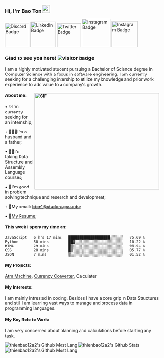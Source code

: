 
### Hi, I'm Bao Ton <img src="https://media.giphy.com/media/hvRJCLFzcasrR4ia7z/giphy.gif" width="25px"> 

<a href="https://discord.gg/YN8r4XHJ" rel="nofollow"><img src="https://img.shields.io/badge/Discord-7289DA?style=for-the-badge&logo=discord&logoColor=white" alt="Discord Badge" width="79"/></a>
<a href="https://www.linkedin.com/in/bao-ton/" rel="nofollow"><img src="https://img.shields.io/badge/LinkedIn-0077B5?style=for-the-badge&logo=linkedin&logoColor=white" alt="Linkedin Badge" width="83"/></a>
<a href="https://twitter.com/GordonRamsey999" rel="nofollow"><img src="https://img.shields.io/badge/Twitter-1DA1F2?style=for-the-badge&logo=twitter&logoColor=white" alt="Twitter Badge" width="78"/></a>
<a href="https://www.instagram.com/steveton/" rel="nofollow"><img src="https://img.shields.io/badge/Instagram-E4405F?style=for-the-badge&logo=instagram&logoColor=white" alt="Instagram Badge" width="93"/></a>
<a href="https://www.facebook.com/StevenTon19/" rel="nofollow"><img 
src="https://img.shields.io/badge/Facebook-1877F2?style=for-the-badge&logo=facebook&logoColor=white" alt="Instagram Badge" width="85"/></a>
### Glad to see you here!   ![visitor badge](https://visitor-badge.glitch.me/badge?page_id=thienbao12a2.visitor-badge&left_color=red&right_color=green) 
I am a highly motivated student pursuing a Bachelor of Science degree in Computer Science with a focus in software engineering. I am currently seeking for a challenging intership to utilize my knowledge and prior work experience to add value to a company's growth.
#### About me:<a target="_blank" rel="noopener noreferrer" href="https://media.giphy.com/media/xT9IgzoKnwFNmISR8I/giphy.gif"><img align="right" alt="GIF" src="https://media.giphy.com/media/xT9IgzoKnwFNmISR8I/giphy.gif" width="408" height="318" style="max-width: 100%;"></a>

• ✨I'm currently seeking for an internship; 

• 👨‍👩‍👦I'm a husband and a father;

• 👨‍🏫I'm taking Data Structure and Assembly Language courses; 

• 💪I'm good in problem solving technique and research and development; 

• 📧My email: bton1@student.gsu.edu;   

• 📜[My Resume](http://google.com);    

#### This week I spent my time on:
<!--START_SECTION:waka-->
```text
JavaScript   6 hrs 17 mins   ███████████████████░░░░░░   75.69 % 
Python       50 mins         ██▓░░░░░░░░░░░░░░░░░░░░░░   10.22 % 
HTML         29 mins         █▒░░░░░░░░░░░░░░░░░░░░░░░   05.94 % 
CSS          28 mins         █▒░░░░░░░░░░░░░░░░░░░░░░░   05.77 % 
JSON         7 mins          ▒░░░░░░░░░░░░░░░░░░░░░░░░   01.52 % 
```
<!--END_SECTION:waka-->


#### My Projects: 

[Atm Machine](https://github.com/thienbao12a2/AtmSimpleApp), [Currency Converter](https://github.com/thienbao12a2/ConvertMyCurrency), Calculater

#### My Interests: 

I am mainly intrested in coding. Besides I have a core grip in Data Structures and still I am learning vast ways to manage and process data in programming languages.

#### My Key Role to Work:

I am very concerned about planning and calculations before starting any task. 

<img align="left" alt="thienbao12a2's Github Most Lang" src = "https://github-readme-stats.vercel.app/api/wakatime?username=thienbao12a2" />
<img align="left" alt="thienbao12a2's Github Stats" src ="https://github-readme-stats.vercel.app/api?username=thienbao12a2&theme=gotham&show_icons=true" /><img align="left" alt="thienbao12a2's Github Most Lang" src ="https://github-readme-stats.vercel.app/api/top-langs/?username=thienbao12a2&layout=compact" />




